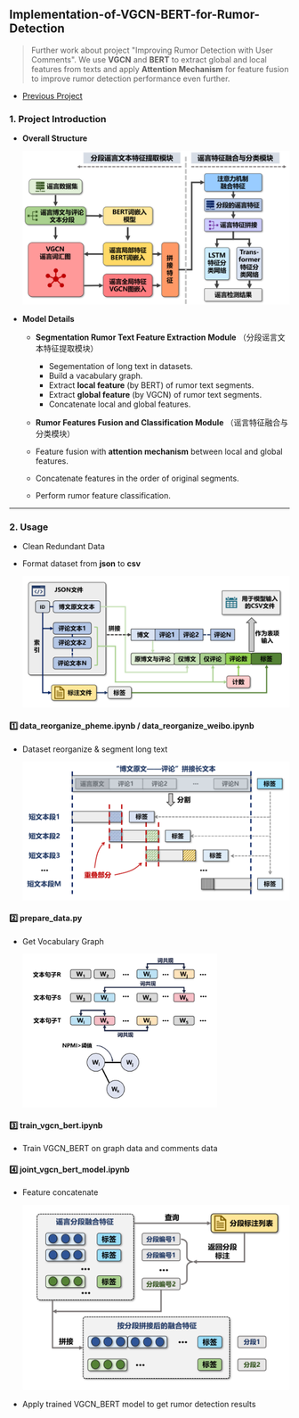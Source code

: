 ## Implementation-of-VGCN-BERT-for-Rumor-Detection

> Further work about project "Improving Rumor Detection with User Comments". We use **VGCN** and **BERT** to extract global and local features from texts and apply **Attention Mechanism** for feature fusion to improve rumor detection performance even further.

* [Previous Project](https://github.com/oraccc/Improving-Rumor-Detection-with-User-Comments)

### 1. Project Introduction

* **Overall Structure**

    <img src="https://raw.githubusercontent.com/oraccc/Implementation-of-VGCN-BERT-for-Rumor-Detection/master/images/overall-structure.png" width="500" />



* **Model Details** 
  * **Segmentation Rumor Text Feature Extraction Module** （分段谣言文本特征提取模块）
    * Segementation of long text in datasets.
    * Build a vacabulary graph.
    * Extract **local feature** (by BERT) of rumor text segments.
    * Extract **global feature** (by VGCN) of rumor text segments.
    * Concatenate local and global features.
  
  *  **Rumor Features Fusion and Classification Module** （谣言特征融合与分类模块）
    * Feature fusion with **attention mechanism** between local and global features.
    * Concatenate features in the order of original segments.
    * Perform rumor feature classification.
  

---

### 2. Usage

* Clean Redundant Data

* Format dataset from **json** to **csv**

  <img src="https://raw.githubusercontent.com/oraccc/Implementation-of-VGCN-BERT-for-Rumor-Detection/master/images/dataset-reorganize.png" width="500" />

#### :one: data_reorganize_pheme.ipynb / data_reorganize_weibo.ipynb

* Dataset reorganize & segment long text

  <img src="https://raw.githubusercontent.com/oraccc/Implementation-of-VGCN-BERT-for-Rumor-Detection/master/images/long-text-segment.png" width="500" />

#### :two: **prepare_data.py**

* Get Vocabulary Graph

  <img src="https://raw.githubusercontent.com/oraccc/Implementation-of-VGCN-BERT-for-Rumor-Detection/master/images/graph-construction.png" width="350" />

#### :three: train_vgcn_bert.ipynb

* Train VGCN_BERT on graph data and comments data

#### :four: joint_vgcn_bert_model.ipynb

* Feature concatenate

  <img src="https://raw.githubusercontent.com/oraccc/Implementation-of-VGCN-BERT-for-Rumor-Detection/master/images/feature-concatenate.png" width="500" />

* Apply trained VGCN_BERT model to get rumor detection results
